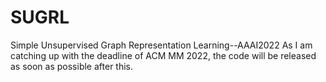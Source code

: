 # SUGRL
Simple Unsupervised Graph Representation Learning--AAAI2022
As I am catching up with the deadline of ACM MM 2022, the code will be released as soon as possible after this.
